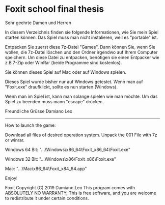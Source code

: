 # Foxit school final thesis

Sehr geehrte Damen und Herren

In diesem Verzeichnis finden sie folgende Informationen, wie Sie mein Spiel starten können.
Das Spiel muss man nicht instalieren, weil es "portable" ist.

Entpacken Sie zuerst diese 7z-Datei "Games". Dann können Sie, wenn Sie wollen, die 7z-Datei löschen und den Ordner irgendwo auf Ihrem Computer speichern.
Um diese Datei zu entpacken, benötigen sie einen Entpacker wie z.B 7-Zip oder WinRar (beide Programme sind kostenlos).

Sie können dieses Spiel auf Mac oder auf Windows spielen.


Dieses Spiel wurde bisher nur auf Windows getestet.
Wenn man auf "Foxit.exe" draufklickt, sollte es nun starten (Windows).

Wenn man im Spiel ist, kann man solange spielen wie man möchte. Um das Spiel zu beenden muss mann "escape" drücken.

Freundliche Grüsse
Damiano Leo 

------------------------------------------------------------------------------------------------------------------------------------------------------------------------------------------------------------------------------------------------
How to launch the game:

Download all files of desired operation system.
Unpack the 001 File with 7z or winrar.

Windows 64 Bit: "...\Windows\x86_64\Foxit_x86_64\Foxit.exe"

Windows 32 Bit: "...\Windows\x86\Foxit_x86\Foxit.exe"

Mac:		"...\Mac\x86_64\Foxit_x84_64.app"

Enjoy!





 Foxit  Copyright (C) 2019  Damiano Leo
    This program comes with ABSOLUTELY NO WARRANTY;
    This is free software, and you are welcome to redistribute it
    under certain conditions.

